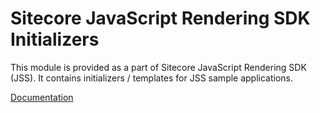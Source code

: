 # Sitecore JavaScript Rendering SDK Initializers

This module is provided as a part of Sitecore JavaScript Rendering SDK (JSS). It contains initializers / templates for JSS sample applications.

<!---
@TODO: Update to version 20.0.0 docs before release
-->
[Documentation](https://doc.sitecore.com/xp/en/developers/hd/190/sitecore-headless-development/sitecore-javascript-rendering-sdks--jss-.html)
